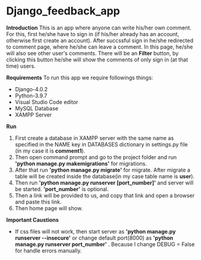 # Django_feedback_app

**Introduction**
This is an app where anyone can write his/her own comment. For this, first he/she have to sign in (if his/her already has an account, otherwise first create an account). After succssful sign in he/she redirected to comment page, where he/she can leave a comment. In this page, he/she will also see other user's comments. There will be an **Filter** button, by clicking this button he/she will show the comments of only sign in (at that time) users.

**Requirements**
To run this app we require followings things:
- Django-4.0.2
- Python-3.9.7 
- Visual Studio Code editor
- MySQL Database
- XAMPP Server

**Run**
1. First create a database in XAMPP server with the same name as specified in the NAME key in DATABASES dictionary in settings.py file (in my case it is **comment1**).
2. Then open command prompt and go to the project folder and run **'python manage.py makemigrations'** for migrations.
3. After that run **'python manage.py migrate'** for migrate. After migrate a table will be created inside the database(in my case table name is **user**).
4. Then run **'python manage.py runserver [port_number]'** and server will be started. **'port_number'** is optional.
5. Then a link will be provided to us, and copy that link and open a browser and paste this link.
6. Then home page will show.
 
**Important Caustions**
- If css files will not work, then start server as **'python manage.py runserver --insecure'** or change default port(8000) as **'python manage.py runserver port_number'** . Because I change DEBUG = False for handle errors manually.
